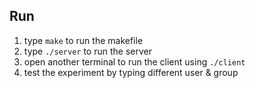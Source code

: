 ## Run

1. type `make` to run the makefile
2. type `./server` to run the server
3. open another terminal to run the client using `./client`
4. test the experiment by typing different user & group
